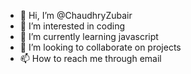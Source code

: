 - 👋 Hi, I’m @ChaudhryZubair
- 👀 I’m interested in coding
- 🌱 I’m currently learning javascript
- 💞️ I’m looking to collaborate on projects
- 📫 How to reach me through email

<!---
ChaudhryZubair/ChaudhryZubair is a ✨ special ✨ repository because its `README.md` (this file) appears on your GitHub profile.
You can click the Preview link to take a look at your changes.
--->
